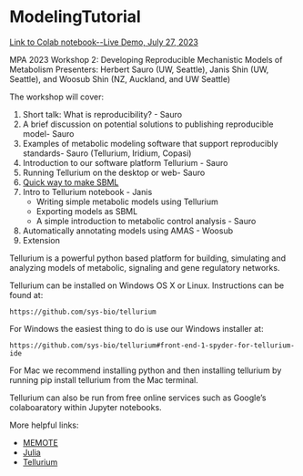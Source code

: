 # ModelingTutorial

[Link to Colab notebook--Live Demo, July 27, 2023](https://colab.research.google.com/drive/1Q7NN00HlnC5tL-rIDMw7QeR6B9obC_Rb?usp=sharing)

MPA 2023 Workshop 2: Developing Reproducible Mechanistic Models  of Metabolism 
Presenters: Herbert Sauro  (UW, Seattle), Janis Shin (UW, Seattle), and Woosub Shin (NZ, Auckland, and UW Seattle)

The workshop will cover:

1. Short talk: What is reproducibility?  - Sauro
2. A brief discussion on potential solutions to publishing reproducible model- Sauro
3. Examples of metabolic modeling software that support reproducibly standards- Sauro (Tellurium, Iridium, Copasi)
4. Introduction to our software platform Tellurium - Sauro
5. Running Tellurium on the desktop or web- Sauro
6. [Quick way to make SBML](https://sys-bio.github.io/makesbml/)
7. Intro to Tellurium notebook - Janis
    - Writing simple metabolic models using Tellurium
    - Exporting models as SBML
    - A simple introduction to metabolic control analysis - Sauro
8. Automatically annotating models using AMAS - Woosub
9. Extension

Tellurium is a powerful python based platform for building, simulating and analyzing models of metabolic, signaling and gene regulatory networks. 

Tellurium can be installed on Windows OS X or Linux. Instructions can be found at: 

    https://github.com/sys-bio/tellurium

For Windows the easiest thing to do is use our Windows installer at:

    https://github.com/sys-bio/tellurium#front-end-1-spyder-for-tellurium-ide

For Mac we recommend installing python and then installing tellurium by running pip install tellurium from the Mac terminal.

Tellurium can also be run from free online services such as Google’s colaboaratory within Jupyter notebooks.

More helpful links:
- [MEMOTE](https://www.nature.com/articles/s41587-020-0446-y)
- [Julia](https://julialang.org/)
- [Tellurium](https://github.com/sys-bio/tellurium)




